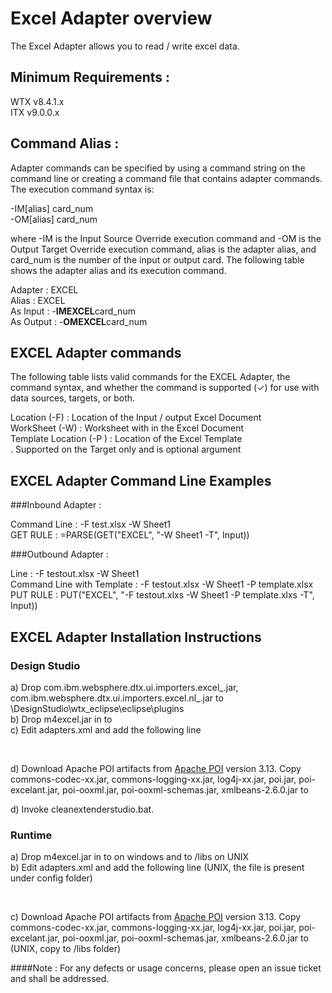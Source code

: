 # Excel Adapter overview

The Excel Adapter allows you to read / write excel data. 


## Minimum Requirements : 

WTX v8.4.1.x <br>
ITX v9.0.0.x

## Command Alias : 

Adapter commands can be specified by using a command string on the command line or creating a command file that contains adapter commands. The execution command syntax is:

-IM[alias] card_num <br>
-OM[alias] card_num


where -IM is the Input Source Override execution command and -OM is the Output Target Override execution command, alias is the adapter alias, and card_num is the number of the input or output card. The following table shows the adapter alias and its execution command.


Adapter 	:  EXCEL <br>
Alias 	        :  EXCEL <br>
As Input        :  -**IMEXCEL**card_num <br>
As Output       :  -**OMEXCEL**card_num <br>    	  


## EXCEL Adapter commands

The following table lists valid commands for the EXCEL Adapter, the command syntax, and whether the command is supported (✓) for use with data sources, targets, or both.

Location (-F)     : Location of the Input / output Excel Document<br>
WorkSheet (-W)	  : Worksheet with in the Excel Document<br>
Template Location (-P )  : Location of the Excel Template<br>. Supported on the Target only and is optional argument

## EXCEL Adapter Command Line Examples
###Inbound Adapter : 

Command Line : -F test.xlsx -W Sheet1 <br>
GET RULE : =PARSE(GET("EXCEL", "-W Sheet1 -T", Input)) <br>

###Outbound Adapter : 

Line : -F testout.xlsx -W Sheet1 <br>
Command Line with Template : -F testout.xlsx -W Sheet1 -P template.xlsx <br>
PUT RULE : PUT("EXCEL", "-F testout.xlxs -W Sheet1 -P template.xlxs -T", Input)) <br>


## EXCEL Adapter Installation Instructions 
### Design Studio

a) Drop com.ibm.websphere.dtx.ui.importers.excel_<VRM>.jar, com.ibm.websphere.dtx.ui.importers.excel.nl_<VRM>.jar
to <WTX INSTALL>\DesignStudio\wtx_eclipse\eclipse\plugins <br>
b) Drop m4excel.jar in to <WTX INSTALL> <br>
c) Edit adapters.xml and add the following line <br>

<M4Adapter name="Microsoft Excel" alias="EXCEL" id="164" type="app" class="com/ibm/websphere/dtx/m4excel"/> <br>

d) Download Apache POI artifacts from [Apache POI](https://poi.apache.org/download.html) version 3.13. Copy commons-codec-xx.jar, commons-logging-xx.jar, log4j-xx.jar, poi.jar, poi-excelant.jar, poi-ooxml.jar, poi-ooxml-schemas.jar, xmlbeans-2.6.0.jar to <WTX INSTALL DIR> <br>

d) Invoke cleanextenderstudio.bat.
 
### Runtime

a) Drop m4excel.jar in to <WTX INSTALL> on windows and to <WTX INSTALL>/libs on UNIX <br>
b) Edit adapters.xml and add the following line (UNIX, the file is present under config folder) <br>

<M4Adapter name="Microsoft Excel" alias="EXCEL" id="164" type="app" class="com/ibm/websphere/dtx/m4excel"/> <br>

c) Download Apache POI artifacts from [Apache POI](https://poi.apache.org/download.html) version 3.13. Copy commons-codec-xx.jar, commons-logging-xx.jar, log4j-xx.jar, poi.jar, poi-excelant.jar, poi-ooxml.jar, poi-ooxml-schemas.jar, xmlbeans-2.6.0.jar to <WTX INSTALL DIR> (UNIX, copy to <WTX INSTALL>/libs folder)  <br>



####Note : For any defects or usage concerns, please open an issue ticket and shall be addressed. 
